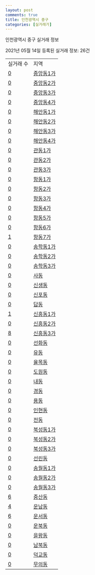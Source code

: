 ```yaml
---
layout: post
comments: true
title: 인천광역시 중구
categories: [실거래가]
---
```


인천광역시 중구 실거래 정보

2021년 05월 14일 등록된 실거래 정보: 26건


<table>
  <tr>
    <td>실거래 수</td>
    <td>지역</td>
  </tr>

  
  <tr>
    <td><a href="2811010100.html">0</a></td>
    <td><a href="2811010100.html">중앙동1가</a></td>
  </tr>
    

  <tr>
    <td><a href="2811010200.html">0</a></td>
    <td><a href="2811010200.html">중앙동2가</a></td>
  </tr>
    

  <tr>
    <td><a href="2811010300.html">0</a></td>
    <td><a href="2811010300.html">중앙동3가</a></td>
  </tr>
    

  <tr>
    <td><a href="2811010400.html">0</a></td>
    <td><a href="2811010400.html">중앙동4가</a></td>
  </tr>
    

  <tr>
    <td><a href="2811010500.html">0</a></td>
    <td><a href="2811010500.html">해안동1가</a></td>
  </tr>
    

  <tr>
    <td><a href="2811010600.html">0</a></td>
    <td><a href="2811010600.html">해안동2가</a></td>
  </tr>
    

  <tr>
    <td><a href="2811010700.html">0</a></td>
    <td><a href="2811010700.html">해안동3가</a></td>
  </tr>
    

  <tr>
    <td><a href="2811010800.html">0</a></td>
    <td><a href="2811010800.html">해안동4가</a></td>
  </tr>
    

  <tr>
    <td><a href="2811010900.html">0</a></td>
    <td><a href="2811010900.html">관동1가</a></td>
  </tr>
    

  <tr>
    <td><a href="2811011000.html">0</a></td>
    <td><a href="2811011000.html">관동2가</a></td>
  </tr>
    

  <tr>
    <td><a href="2811011100.html">0</a></td>
    <td><a href="2811011100.html">관동3가</a></td>
  </tr>
    

  <tr>
    <td><a href="2811011200.html">0</a></td>
    <td><a href="2811011200.html">항동1가</a></td>
  </tr>
    

  <tr>
    <td><a href="2811011300.html">0</a></td>
    <td><a href="2811011300.html">항동2가</a></td>
  </tr>
    

  <tr>
    <td><a href="2811011400.html">0</a></td>
    <td><a href="2811011400.html">항동3가</a></td>
  </tr>
    

  <tr>
    <td><a href="2811011500.html">0</a></td>
    <td><a href="2811011500.html">항동4가</a></td>
  </tr>
    

  <tr>
    <td><a href="2811011600.html">0</a></td>
    <td><a href="2811011600.html">항동5가</a></td>
  </tr>
    

  <tr>
    <td><a href="2811011700.html">0</a></td>
    <td><a href="2811011700.html">항동6가</a></td>
  </tr>
    

  <tr>
    <td><a href="2811011800.html">1</a></td>
    <td><a href="2811011800.html">항동7가</a></td>
  </tr>
    

  <tr>
    <td><a href="2811011900.html">0</a></td>
    <td><a href="2811011900.html">송학동1가</a></td>
  </tr>
    

  <tr>
    <td><a href="2811012000.html">0</a></td>
    <td><a href="2811012000.html">송학동2가</a></td>
  </tr>
    

  <tr>
    <td><a href="2811012100.html">0</a></td>
    <td><a href="2811012100.html">송학동3가</a></td>
  </tr>
    

  <tr>
    <td><a href="2811012200.html">0</a></td>
    <td><a href="2811012200.html">사동</a></td>
  </tr>
    

  <tr>
    <td><a href="2811012300.html">0</a></td>
    <td><a href="2811012300.html">신생동</a></td>
  </tr>
    

  <tr>
    <td><a href="2811012400.html">0</a></td>
    <td><a href="2811012400.html">신포동</a></td>
  </tr>
    

  <tr>
    <td><a href="2811012500.html">0</a></td>
    <td><a href="2811012500.html">답동</a></td>
  </tr>
    

  <tr>
    <td><a href="2811012600.html">1</a></td>
    <td><a href="2811012600.html">신흥동1가</a></td>
  </tr>
    

  <tr>
    <td><a href="2811012700.html">0</a></td>
    <td><a href="2811012700.html">신흥동2가</a></td>
  </tr>
    

  <tr>
    <td><a href="2811012800.html">8</a></td>
    <td><a href="2811012800.html">신흥동3가</a></td>
  </tr>
    

  <tr>
    <td><a href="2811012900.html">0</a></td>
    <td><a href="2811012900.html">선화동</a></td>
  </tr>
    

  <tr>
    <td><a href="2811013000.html">0</a></td>
    <td><a href="2811013000.html">유동</a></td>
  </tr>
    

  <tr>
    <td><a href="2811013100.html">0</a></td>
    <td><a href="2811013100.html">율목동</a></td>
  </tr>
    

  <tr>
    <td><a href="2811013200.html">0</a></td>
    <td><a href="2811013200.html">도원동</a></td>
  </tr>
    

  <tr>
    <td><a href="2811013300.html">0</a></td>
    <td><a href="2811013300.html">내동</a></td>
  </tr>
    

  <tr>
    <td><a href="2811013400.html">0</a></td>
    <td><a href="2811013400.html">경동</a></td>
  </tr>
    

  <tr>
    <td><a href="2811013500.html">0</a></td>
    <td><a href="2811013500.html">용동</a></td>
  </tr>
    

  <tr>
    <td><a href="2811013600.html">0</a></td>
    <td><a href="2811013600.html">인현동</a></td>
  </tr>
    

  <tr>
    <td><a href="2811013700.html">0</a></td>
    <td><a href="2811013700.html">전동</a></td>
  </tr>
    

  <tr>
    <td><a href="2811013800.html">0</a></td>
    <td><a href="2811013800.html">북성동1가</a></td>
  </tr>
    

  <tr>
    <td><a href="2811013900.html">0</a></td>
    <td><a href="2811013900.html">북성동2가</a></td>
  </tr>
    

  <tr>
    <td><a href="2811014000.html">0</a></td>
    <td><a href="2811014000.html">북성동3가</a></td>
  </tr>
    

  <tr>
    <td><a href="2811014100.html">0</a></td>
    <td><a href="2811014100.html">선린동</a></td>
  </tr>
    

  <tr>
    <td><a href="2811014200.html">0</a></td>
    <td><a href="2811014200.html">송월동1가</a></td>
  </tr>
    

  <tr>
    <td><a href="2811014300.html">0</a></td>
    <td><a href="2811014300.html">송월동2가</a></td>
  </tr>
    

  <tr>
    <td><a href="2811014400.html">0</a></td>
    <td><a href="2811014400.html">송월동3가</a></td>
  </tr>
    

  <tr>
    <td><a href="2811014500.html">6</a></td>
    <td><a href="2811014500.html">중산동</a></td>
  </tr>
    

  <tr>
    <td><a href="2811014600.html">4</a></td>
    <td><a href="2811014600.html">운남동</a></td>
  </tr>
    

  <tr>
    <td><a href="2811014700.html">6</a></td>
    <td><a href="2811014700.html">운서동</a></td>
  </tr>
    

  <tr>
    <td><a href="2811014800.html">0</a></td>
    <td><a href="2811014800.html">운북동</a></td>
  </tr>
    

  <tr>
    <td><a href="2811014900.html">0</a></td>
    <td><a href="2811014900.html">을왕동</a></td>
  </tr>
    

  <tr>
    <td><a href="2811015000.html">0</a></td>
    <td><a href="2811015000.html">남북동</a></td>
  </tr>
    

  <tr>
    <td><a href="2811015100.html">0</a></td>
    <td><a href="2811015100.html">덕교동</a></td>
  </tr>
    

  <tr>
    <td><a href="2811015200.html">0</a></td>
    <td><a href="2811015200.html">무의동</a></td>
  </tr>
    


</table>
    